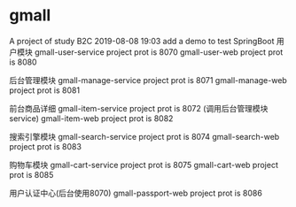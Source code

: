 # gmall
A project of study B2C
2019-08-08 19:03 add a demo to test SpringBoot
用户模块
gmall-user-service project prot is 8070
gmall-user-web project prot is 8080

后台管理模块
gmall-manage-service project prot is 8071
gmall-manage-web project prot is 8081

前台商品详细
gmall-item-service project prot is 8072 (调用后台管理模块service)
gmall-item-web project prot is 8082

搜索引擎模块
gmall-search-service project prot is 8074 
gmall-search-web project prot is 8083

购物车模块
gmall-cart-service project prot is 8075 
gmall-cart-web project prot is 8085

用户认证中心(后台使用8070)
gmall-passport-web  project prot is 8086
